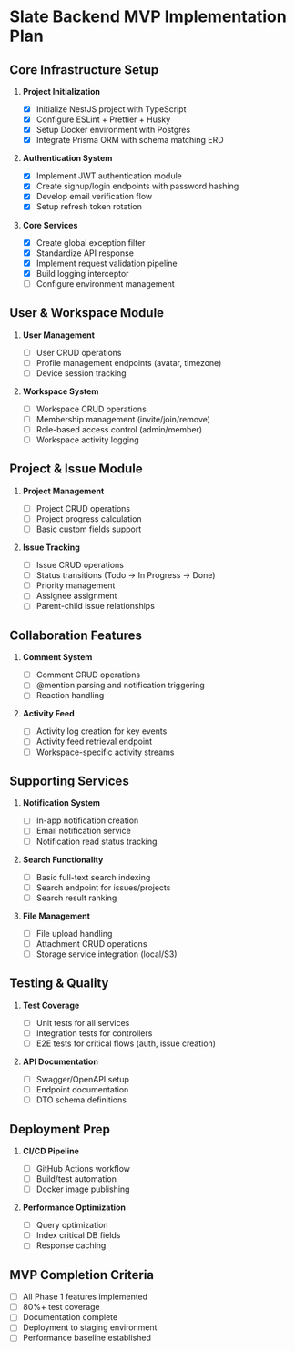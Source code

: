 # Slate Backend MVP Implementation Plan

## Core Infrastructure Setup

1. **Project Initialization**

   - [x] Initialize NestJS project with TypeScript
   - [x] Configure ESLint + Prettier + Husky
   - [x] Setup Docker environment with Postgres
   - [x] Integrate Prisma ORM with schema matching ERD

2. **Authentication System**

   - [x] Implement JWT authentication module
   - [x] Create signup/login endpoints with password hashing
   - [x] Develop email verification flow
   - [x] Setup refresh token rotation

3. **Core Services**
   - [x] Create global exception filter
   - [x] Standardize API response
   - [x] Implement request validation pipeline
   - [x] Build logging interceptor
   - [ ] Configure environment management

## User & Workspace Module

1. **User Management**

   - [ ] User CRUD operations
   - [ ] Profile management endpoints (avatar, timezone)
   - [ ] Device session tracking

2. **Workspace System**
   - [ ] Workspace CRUD operations
   - [ ] Membership management (invite/join/remove)
   - [ ] Role-based access control (admin/member)
   - [ ] Workspace activity logging

## Project & Issue Module

1. **Project Management**

   - [ ] Project CRUD operations
   - [ ] Project progress calculation
   - [ ] Basic custom fields support

2. **Issue Tracking**
   - [ ] Issue CRUD operations
   - [ ] Status transitions (Todo → In Progress → Done)
   - [ ] Priority management
   - [ ] Assignee assignment
   - [ ] Parent-child issue relationships

## Collaboration Features

1. **Comment System**

   - [ ] Comment CRUD operations
   - [ ] @mention parsing and notification triggering
   - [ ] Reaction handling

2. **Activity Feed**
   - [ ] Activity log creation for key events
   - [ ] Activity feed retrieval endpoint
   - [ ] Workspace-specific activity streams

## Supporting Services

1. **Notification System**

   - [ ] In-app notification creation
   - [ ] Email notification service
   - [ ] Notification read status tracking

2. **Search Functionality**

   - [ ] Basic full-text search indexing
   - [ ] Search endpoint for issues/projects
   - [ ] Search result ranking

3. **File Management**
   - [ ] File upload handling
   - [ ] Attachment CRUD operations
   - [ ] Storage service integration (local/S3)

## Testing & Quality

1. **Test Coverage**

   - [ ] Unit tests for all services
   - [ ] Integration tests for controllers
   - [ ] E2E tests for critical flows (auth, issue creation)

2. **API Documentation**
   - [ ] Swagger/OpenAPI setup
   - [ ] Endpoint documentation
   - [ ] DTO schema definitions

## Deployment Prep

1. **CI/CD Pipeline**

   - [ ] GitHub Actions workflow
   - [ ] Build/test automation
   - [ ] Docker image publishing

2. **Performance Optimization**
   - [ ] Query optimization
   - [ ] Index critical DB fields
   - [ ] Response caching

## MVP Completion Criteria

- [ ] All Phase 1 features implemented
- [ ] 80%+ test coverage
- [ ] Documentation complete
- [ ] Deployment to staging environment
- [ ] Performance baseline established
